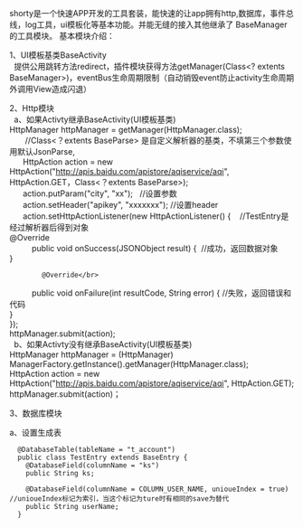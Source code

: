   shorty是一个快速APP开发的工具套装，能快速的让app拥有http,数据库，事件总线，log工具，ui模板化等基本功能。并能无缝的接入其他继承了 BaseManager 的工具模块。
  基本模块介绍：

  1、UI模板基类BaseActivity</br>
    提供公用跳转方法redirect，插件模块获得方法getManager(Class<? extents BaseManager>)，eventBus生命周期限制（自动销毁event防止activity生命周期外调用View造成闪退）
    
  2、Http模块</br>
    a、如果Activty继承BaseActivity(UI模板基类)</br>
        HttpManager httpManager = getManager(HttpManager.class);</br>
        //Class<？extents BaseParse> 是自定义解析器的基类，不填第三个参数使用默认JsonParse, </br>
        HttpAction action = new HttpAction("http://apis.baidu.com/apistore/aqiservice/aqi", HttpAction.GET，Class<？extents BaseParse>);</br>
        action.putParam("city", "xx");   //设置参数</br>
        action.setHeader("apikey", "xxxxxxx"); //设置header</br>
        action.setHttpActionListener(new HttpActionListener<TestEntry>() {    //TestEntry是经过解析器后得到对象</br>
            @Override</br>
            public void onSuccess(JSONObject result) {  //成功，返回数据对象</br>
            }</br>

            @Override</br>
            public void onFailure(int resultCode, String error) { //失败，返回错误和代码</br>
            }</br>
        });</br>
        httpManager.submit(action);</br>
    b、如果Activty没有继承BaseActivity(UI模板基类)</br>
          HttpManager httpManager = (HttpManager) ManagerFactory.getInstance().getManager(HttpManager.class);</br>
          HttpAction action = new HttpAction("http://apis.baidu.com/apistore/aqiservice/aqi", HttpAction.GET);</br>
          httpManager.submit(action)；

  3、数据库模块</br>
    <p>
     a、设置生成表

      @DatabaseTable(tableName = "t_account")
      public class TestEntry extends BaseEntry {
        @DatabaseField(columnName = "ks")
        public String ks;
   
        @DatabaseField(columnName = COLUMN_USER_NAME, unioueIndex = true)  //unioueIndex标记为索引，当这个标记为ture时有相同的save为替代
        public String userName;
      }
   
  </p>
